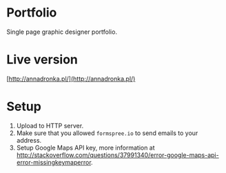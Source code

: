 # Portfolio
Single page graphic designer portfolio.

# Live version
[http://annadronka.pl/](http://annadronka.pl/)

# Setup
1. Upload to HTTP server.
2. Make sure that you allowed `formspree.io` to send emails to your address.
3. Setup Google Maps API key, more information at http://stackoverflow.com/questions/37991340/error-google-maps-api-error-missingkeymaperror.
